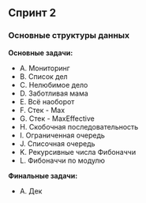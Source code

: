## Спринт 2
### Основные структуры данных
**Основные задачи:**
- A. Мониторинг
- B. Список дел
- C. Нелюбимое дело
- D. Заботливая мама
- E. Всё наоборот
- F. Стек - Max
- G. Стек - MaxEffective
- H. Скобочная последовательность
- I. Ограниченная очередь
- J. Списочная очередь
- K. Рекурсивные числа Фибоначчи
- L. Фибоначчи по модулю

**Финальные задачи:**
- A. Дек